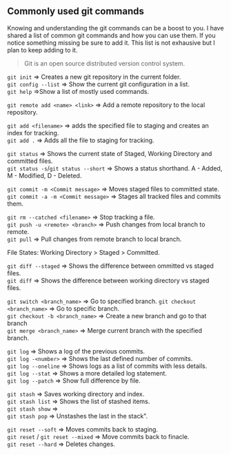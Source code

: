
## Commonly used git commands

Knowing and understanding the git commands can be a boost to you. I have shared a list of common git commands and how you can use them. If you notice something missing be sure to add it. This list is not exhausive but I plan to keep adding to it. 

> Git is an open source distributed version control system.

`git init` => Creates a new git repository in the current folder.   
`git config --list` => Show the current git configuration in a list.  
`git help` =>Show a list of mostly used commands.   

`git remote add <name> <link>` => Add a remote repository to the local repository.

`git add <filename>` => adds the specified file to staging and creates an index for tracking.   
`git add .` => Adds all the file to staging for tracking.

`git status` => Shows the current state of Staged, Working Directory and committed files.   
`git status -s`/`git status --short` => Shows a status shorthand. A - Added, M - Modified, D - Deleted. 

`git commit -m <Commit message>` => Moves staged files to committed state.   
`git commit -a -m <Commit message>` => Stages all tracked files and commits them.     

`git rm --catched <filename>` => Stop tracking a file.    
`git push -u <remote> <branch>` => Push changes from local branch to remote.   
`git pull` => Pull changes from remote branch to local branch.    

File States: Working Directory > Staged > Committed.

`git diff --staged` => Shows the difference between ommitted vs staged files.   
`git diff` => Shows the difference between working directory vs staged files.    

`git switch <branch_name>` => Go to specified branch.
`git checkout <branch_name>` => Go to specific branch.    
`git checkout -b <branch_name>`  => Create a new branch and go to that branch     
`git merge <branch_name>` => Merge current branch with the specified branch.          

`git log` => Shows a log of the previous commits.    
`git log -<number>` => Shows the last defined number of commits.     
`git log --oneline` => Shows logs as a list of commits with less details.     
`git log --stat` => Shows a more detailed log statement.     
`git log --patch` => Show full difference by file.     

`git stash` => Saves working directory and index.    
`git stash list` => Shows the list of stashed items.     
`git stash show` =>     
`git stash pop` => Unstashes the last in the stack".     

`git reset --soft` => Moves commits back to staging.     
`git reset` / `git reset --mixed` => Move commits back to finacle.     
`git reset --hard` => Deletes changes.